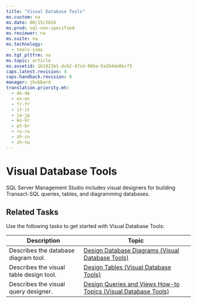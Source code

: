 ```yaml
---
title: "Visual Database Tools"
ms.custom: na
ms.date: 08/15/2016
ms.prod: sql-non-specified
ms.reviewer: na
ms.suite: na
ms.technology: 
  - tools-ssms
ms.tgt_pltfrm: na
ms.topic: article
ms.assetid: 1b1921b1-dcb2-47cd-985e-5a264de0bcf5
caps.latest.revision: 4
caps.handback.revision: 0
manager: jhubbard
translation.priority.mt: 
  - de-de
  - es-es
  - fr-fr
  - it-it
  - ja-jp
  - ko-kr
  - pt-br
  - ru-ru
  - zh-cn
  - zh-tw
---
```

# Visual Database Tools
SQL Server Management Studio includes visual designers for building  Transact\-SQL  queries, tables, and diagramming databases.  
  
## Related Tasks  
Use the following tasks to get started with Visual Database Tools:  
  
|**Description**|**Topic**|  
|-------------------|-------------|  
|Describes the database diagram tool.|[Design Database Diagrams (Visual Database Tools)](../content/Design-Database-Diagrams--Visual-Database-Tools-.md)|  
|Describes the visual table design tool.|[Design Tables (Visual Database Tools)](../content/Design-Tables--Visual-Database-Tools-.md)|  
|Describes the visual query designer.|[Design Queries and Views How-to Topics (Visual Database Tools)](../content/Design-Queries-and-Views-How-to-Topics--Visual-Database-Tools-.md)|  
  
